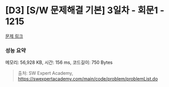 # [D3] [S/W 문제해결 기본] 3일차 - 회문1 - 1215 

[문제 링크](https://swexpertacademy.com/main/code/problem/problemDetail.do?contestProbId=AV14QpAaAAwCFAYi) 

### 성능 요약

메모리: 56,928 KB, 시간: 156 ms, 코드길이: 750 Bytes



> 출처: SW Expert Academy, https://swexpertacademy.com/main/code/problem/problemList.do